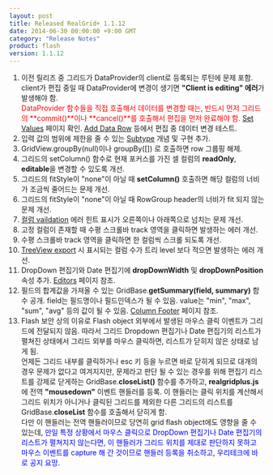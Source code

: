 ```yaml
---
layout: post
title: Released RealGrid+ 1.1.12
date: 2014-06-30 00:00:00 +9:00 GMT
category: "Release Notes"
product: flash
version: 1.1.12
---
```


1. 이전 릴리즈 중 그리드가 DataProvider의 client로 등록되는 루틴에 문제 포함. client가 편집 중일 때 DataProvider에 변경이 생기면 **"Client is editing" 에러**가 발생해야 함.  
     <span style="color:Red">DataProvider 함수들을 직접 호출해서 데이터를 변경할 때는, 반드시 먼저 그리드의 **commit()**이나 **cancel()**를 호출해서 편집을 먼저 완료해야 함.</span> [Set Values](http://demo.realgrid.com/Demo/SetValues) 페이지 확인. [Add Data Row](http://demo.realgrid.com/Demo/AddDataRow) 등에서 편집 중 데이터 변경 테스트.
2. 입력 값의 범위에 제한을 줄 수 있는 [Subtype](http://demo.realgrid.com/Demo/Subtypes) 개념 및 구현 추가.
3. GridView.groupBy(null)이나 groupBy([]) 로 호출하면 row 그룹핑 해제.
4. 그리드의 setColumn() 함수로 현재 포커스를 가진 셀 컬럼의 **readOnly**, **editable**을 변경할 수 있도록 개선.
5. 그리드의 fitStyle이 "none"이 아닐 때 **setColumn()** 호출하면 해당 컬럼의 너비가 조금씩 줄어드는 문제 개선.
6. 그리드의 fitStyle이 "none"이 아닐 때 RowGroup header의 너비가 fit 되지 않는 문제 개선.
7. [컬럼 vaildation](http://demo.realgrid.com/Validation/ColumnValidation/) 에러 힌트 표시가 오른쪽이나 아래쪽으로 넘치는 문제 개선.
8. 고정 컬럼이 존재할 때 수평 스크롤바 track 영역을 클릭하면 발생하는 에러 개선.
9. 수평 스크롤바 track 영역을 클릭하면 한 컬럼씩 스크롤 되도록 개선.
10. [TreeView export](http://demo.realgrid.com/Demo/ExcelTreeView) 시 표시되는 컬럼 수가 트리 level 보다 적으면 발생하는 에러 개선.
11. DropDown 편집기와 Date 편집기에 **dropDownWidth** 및 **dropDownPosition** 속성 추가. [Editors](http://demo.realgrid.com/Editing/Editors/) 페이지 참조.
12. 필드의 합계값을 가져올 수 있는 GridBase.**getSummary(field, summary)** 함수 공개. field는 필드명이나 필드인덱스가 될 수 있음. value는 "min", "max", "sum", "avg" 등의 값이 될 수 있음. [Column Footer](http://demo.realgrid.com/HeaderAndFooter/ColumnFooter/) 페이지 참조.
13. Flash 보안 상의 이유로 Flash object 외부에서 발생된 마우스 클릭 이벤트가 그리드에 전달되지 않음. 따라서 그리드 Dropdown 편집기나 Date 편집기의 리스트가 펼쳐진 상태에서 그리드 외부를 마우스 클릭하면, 리스트가 닫히지 않은 상태로 남게 됨.  
     언제든 그리드 내부를 클릭하거나 esc 키 등을 누르면 바로 닫히게 되므로 대개의 경우 문제가 없다고 여겨지지만, 문제라고 판단 될 수 있는 경우를 위해 편집기 리스트를 강제로 닫게하는 GridBase.**closeList()** 함수를 추가하고, **realgridplus.js**에 전역 **"mousedown"** 이벤트 핸들러를 등록. 이 핸들러는 클릭 위치를 계산해서 그리드 위치가 아니거나 클릭된 그리드를 제외한 다른 그리드의 리스트를 GridBase.**closeList** 함수를 호출해서 닫히게 함.  
     다만 이 핸들러는 전역 핸들러이므로 당연히 grid flash object에도 영향을 줄 수 있는데, <span style="color:Blue">만일 특정 상황에서 마우스 클릭으로 DropDown 편집기나 Date 편집기의 리스트가 펼쳐지지 않는다면, 이 핸들러가 그리드 위치를 제대로 판단하지 못하고 마우스 이벤트를 capture 해 간 것이므로 핸들러 등록을 취소하고, 우리테크에 바로 공지 요망.</span>
